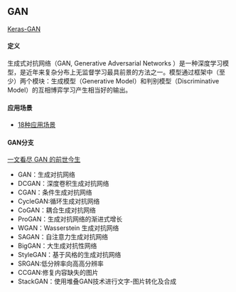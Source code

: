 ## GAN

[Keras-GAN](https://github.com/eriklindernoren/Keras-GAN)

#### 定义
生成式对抗网络（GAN, Generative Adversarial Networks ）是一种深度学习模型，是近年来复杂分布上无监督学习最具前景的方法之一。模型通过框架中（至少）两个模块：生成模型（Generative Model）和判别模型（Discriminative Model）的互相博弈学习产生相当好的输出。

#### 应用场景
- [18种应用场景](https://baijiahao.baidu.com/s?id=1640452629602950683&wfr=spider&for=pc)


#### GAN分支
[一文看尽 GAN 的前世今生](https://www.sohu.com/a/325882199_114877)

- GAN：生成对抗网络
- DCGAN：深度卷积生成对抗网络
- CGAN：条件生成对抗网络
- CycleGAN:循环生成对抗网络
- CoGAN：耦合生成对抗网络
- ProGAN：生成对抗网络的渐进式增长
- WGAN：Wasserstein 生成对抗网络
- SAGAN：自注意力生成对抗网络
- BigGAN：大生成对抗性网络
- StyleGAN：基于风格的生成对抗网络
- SRGAN:低分辨率向高高分辨率
- CCGAN:修复内容缺失的图片
- StackGAN：使用堆叠GAN技术进行文字-图片转化及合成